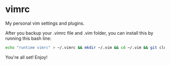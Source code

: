# vimrc
My personal vim settings and plugins.

After you backup your .vimrc file and .vim folder, you can install this by running this bash line:

```bash
echo "runtime vimrc" > ~/.vimrc && mkdir ~/.vim && cd ~/.vim && git clone -b docker https://github.com/joom/vimrc.git . && git clone https://github.com/gmarik/Vundle.vim.git ~/.vim/bundle/Vundle.vim && vim +PluginInstall
```

You're all set! Enjoy!
